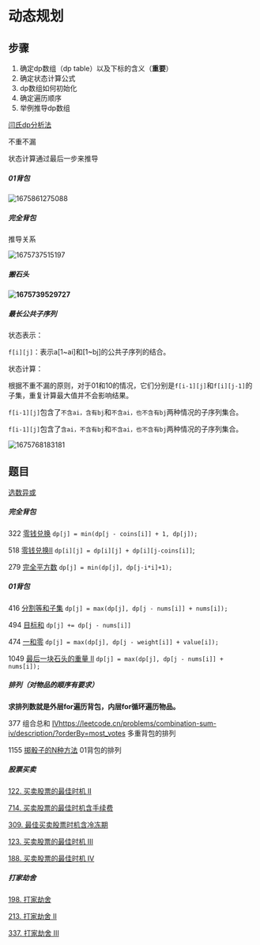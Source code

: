 # 动态规划

## 步骤

1. 确定dp数组（dp table）以及下标的含义（**重要**）
2. 确定状态计算公式
3. dp数组如何初始化
4. 确定遍历顺序
5. 举例推导dp数组



[闫氏dp分析法](https://www.bilibili.com/video/BV1X741127ZM/?spm_id_from=333.337.top_right_bar_window_custom_collection.content.click&vd_source=65580815f6a85985a02b2ed18d97c438)

不重不漏

状态计算通过最后一步来推导



##### 01背包

![1675861275088](C:\Users\Chenhui\AppData\Roaming\Typora\typora-user-images\1675861275088.png)



##### 完全背包

推导关系

![1675737515197](C:\Users\Chenhui\AppData\Roaming\Typora\typora-user-images\1675737515197.png)



##### 搬石头

**![1675739529727](C:\Users\Chenhui\AppData\Roaming\Typora\typora-user-images\1675739529727.png)**



##### 最长公共子序列

状态表示：

`f[i][j]`：表示a[1~ai]和[1~bj]的公共子序列的结合。



状态计算：

根据不重不漏的原则，对于01和10的情况，它们分别是`f[i-1][j]`和`f[i][j-1]`的子集，重复计算最大值并不会影响结果。

`f[i-1][j]`包含了`不含ai，含有bj`和`不含ai，也不含有bj`两种情况的子序列集合。

`f[i-1][j]`包含了`含ai，不含有bj`和`不含ai，也不含有bj`两种情况的子序列集合。

![1675768183181](C:\Users\Chenhui\AppData\Roaming\Typora\typora-user-images\1675768183181.png)

## 题目

[选数异或](https://www.acwing.com/problem/content/description/4648/)



##### 完全背包

322 [零钱兑换](https://leetcode.cn/problems/coin-change/description/)	`dp[j] = min(dp[j - coins[i]] + 1, dp[j]);`

518 [零钱兑换II](https://leetcode.cn/problems/coin-change-ii/description/)		`dp[i][j] = dp[i][j] + dp[i][j-coins[i]]`;

279 [完全平方数](https://leetcode.cn/problems/perfect-squares/description/) 	`dp[j] = min(dp[j], dp[j-i*i]+1);`



##### 01背包

416 [分割等和子集](https://leetcode.cn/problems/partition-equal-subset-sum/description/)	`dp[j] = max(dp[j], dp[j - nums[i]] + nums[i]);`

494 [目标和](https://leetcode.cn/problems/target-sum/description/)	`dp[j] += dp[j - nums[i]]	`

474  [一和零](https://leetcode.cn/problems/ones-and-zeroes/description/)	`dp[j] = max(dp[j], dp[j - weight[i]] + value[i]);`

1049 [最后一块石头的重量 II](https://leetcode.cn/problems/last-stone-weight-ii/description/?orderBy=most_votes)	`dp[j] = max(dp[j], dp[j - nums[i]] + nums[i]);`



##### 排列（对物品的顺序有要求）

**求排列数就是外层for遍历背包，内层for循环遍历物品。**

377 组合总和 [Ⅳhttps://leetcode.cn/problems/combination-sum-iv/description/?orderBy=most_votes](https://leetcode.cn/problems/combination-sum-iv/description/?orderBy=most_votes)	多重背包的排列

1155 [掷骰子的N种方法](https://leetcode.cn/problems/number-of-dice-rolls-with-target-sum/description/?orderBy=most_votes)	01背包的排列



##### 股票买卖

[122. 买卖股票的最佳时机 II](https://leetcode.cn/problems/best-time-to-buy-and-sell-stock-ii/)

[714. 买卖股票的最佳时机含手续费](https://leetcode.cn/problems/best-time-to-buy-and-sell-stock-with-transaction-fee/)

[309. 最佳买卖股票时机含冷冻期](https://leetcode.cn/problems/best-time-to-buy-and-sell-stock-with-cooldown/)

[123. 买卖股票的最佳时机 III](https://leetcode.cn/problems/best-time-to-buy-and-sell-stock-iii/)

[188. 买卖股票的最佳时机 IV](https://leetcode.cn/problems/best-time-to-buy-and-sell-stock-iv/)



##### 打家劫舍

[198. 打家劫舍](https://leetcode.cn/problems/house-robber/)

[213. 打家劫舍 II](https://leetcode.cn/problems/house-robber-ii/)

[337. 打家劫舍 III](https://leetcode.cn/problems/house-robber-iii/)

